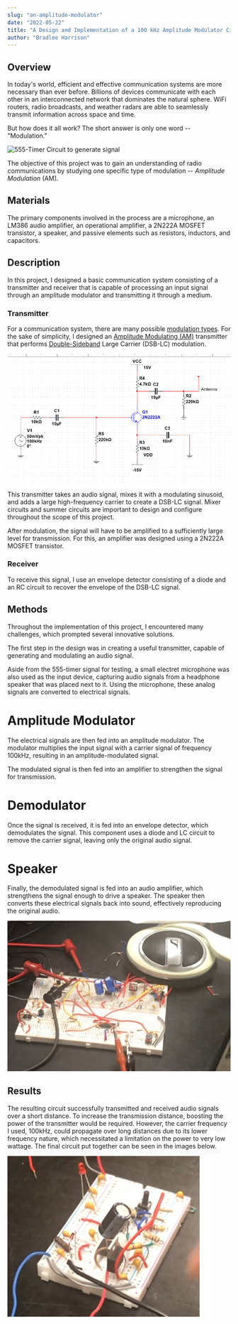 ```yaml
---
slug: "an-amplitude-modulator"
date: "2022-05-22"
title: "A Design and Implementation of a 100 kHz Amplitude Modulator Circuit Using Basic Components"
author: "Bradlee Harrison"
---
```


## Overview

In today's world, efficient and effective communication systems are more necessary than ever before. Billions of devices communicate with each other in an interconnected network that dominates the natural sphere. WiFi routers, radio broadcasts, and weather radars are able to seamlessly transmit information across space and time.

But how does it all work? The short answer is only one word -- "Modulation."

![555-Timer Circuit to generate signal](https://cdn.pixabay.com/photo/2015/04/23/22/00/tree-736885_1280.jpg)

The objective of this project was to gain an understanding of radio communications by studying one specific type of modulation -- *Amplitude Modulation* (AM).

## Materials

The primary components involved in the process are a microphone, an LM386 audio amplifier, an operational amplifier, a 2N222A MOSFET transistor, a speaker, and passive elements such as resistors, inductors, and capacitors.

## Description

In this project, I designed a basic communication system consisting of a transmitter and receiver that is capable of processing an input signal through an amplitude modulator and transmitting it through a medium.

### Transmitter

For a communication system, there are many possible [modulation types](https://en.wikipedia.org/wiki/Modulation). For the sake of simplicity, I designed an [Amplitude Modulating (AM)](https://en.wikipedia.org/wiki/Amplitude_modulation) transmitter that performs [Double-Sideband](https://en.wikipedia.org/wiki/Sideband) Large Carrier (DSB-LC) modulation.

![Amplifier Circuit](assets/images/AM_Amplifier.png)

This transmitter takes an audio signal, mixes it with a modulating sinusoid, and adds a large high-frequency carrier to create a DSB-LC signal. Mixer circuits and summer circuits are important to design and configure throughout the scope of this project.

After modulation, the signal will have to be amplified to a sufficiently large level for transmission. For this, an amplifier was designed using a 2N222A MOSFET transistor.



### Receiver

To receive this signal, I use an envelope detector consisting of a diode and an RC circuit to recover the envelope of the DSB-LC signal.

## Methods
Throughout the implementation of this project, I encountered many challenges, which prompted several innovative solutions.


The first step in the design was in creating a useful transmitter, capable of generating and modulating an audio signal.

Aside from the 555-timer signal for testing, a small electret microphone was also used as the input device, capturing audio signals from a headphone speaker that was placed next to it. Using the microphone, these analog signals are converted to electrical signals.

 # Amplitude Modulator
The electrical signals are then fed into an amplitude modulator. The modulator multiplies the input signal with a carrier signal of frequency 100kHz, resulting in an amplitude-modulated signal.

The modulated signal is then fed into an amplifier to strengthen the signal for transmission.


# Demodulator
Once the signal is received, it is fed into an envelope detector, which demodulates the signal. This component uses a diode and LC circuit to remove the carrier signal, leaving only the original audio signal.

# Speaker 
Finally, the demodulated signal is fed into an audio amplifier, which strengthens the signal enough to drive a speaker. The speaker then converts these electrical signals back into sound, effectively reproducing the original audio.


![Transmitter Breadboard Circuit](assets/images/Transmitter.png)

## Results

The resulting circuit successfully transmitted and received audio signals over a short distance. To increase the transmission distance, boosting the power of the transmitter would be required. However, the carrier frequency I used, 100kHz, could propagate over long distances due to its lower frequency nature, which necessitated a limitation on the power to very low wattage. The final circuit put together can be seen in the images below.


![Receiver Breadboard Circuit](assets/images/Receiver.png)


